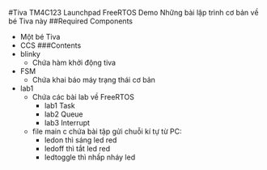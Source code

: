 #Tiva TM4C123 Launchpad FreeRTOS Demo
Những bài lập trình cơ bản về bé Tiva này
##Required Components
- Một bé Tiva
- CCS
###Contents
- blinky
	- Chứa hàm khởi động tiva
- FSM
	- Chứa khai báo máy trạng thái cơ bản
- lab1
	- Chứa các bài lab về FreeRTOS
		- lab1 Task
		- lab2 Queue
		- lab3 Interrupt
	- file main c chứa bài tập gửi chuỗi kí tự từ PC:
		- ledon thì sáng led red
		- ledoff thì tắt led red
		- ledtoggle thì nhấp nháy led
